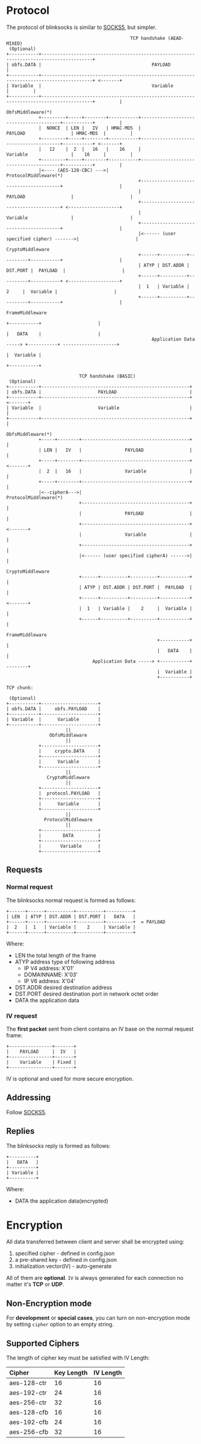 # Protocol

The protocol of blinksocks is similar to [SOCKS5](https://www.ietf.org/rfc/rfc1928.txt), but simpler.

```
                                              TCP handshake (AEAD-MIXED)
 (Optional)
+-----------+-----------------------------------------------------------------------------------------+
| obfs.DATA |                                         PAYLOAD                                         |
+-----------+-----------------------------------------------------------------------------------------+ <-------+
| Variable  |                                         Variable                                        |         |
+-----------+-----------------------------------------------------------------------------------------+         |
                                                                                                         ObfsMiddleware(*)
            +---------+-----+--------+-----------+----------------------------------------+-----------+         |
            |  NONCE  | LEN |   IV   | HMAC-MD5  |                PAYLOAD                 | HMAC-MD5  |         |
            +---------+-----+--------+-----------+----------------------------------------+-----------+ <-------+
            |   12    |  2  |   16   |    16     |                Variable                |    16     |         |
            +---------+-----+--------+-----------+----------------------------------------+-----------+         |
            |<---- (AES-128-CBC) --->|                                                                   ProtocolMiddleware(*)
                                                 +----------------------------------------+                     |
                                                 |                PAYLOAD                 |                     |
                                                 +----------------------------------------+ <-------------------+
                                                 |                Variable                |                     |
                                                 +----------------------------------------+                     |
                                                 |<------ (user specified cipher) ------->|                     |
                                                                                                         CryptoMiddleware
                                                 +------+----------+----------+-----------+                     |
                                                 | ATYP | DST.ADDR | DST.PORT |  PAYLOAD  |                     |
                                                 +------+----------+----------+-----------+ <-------------------+
                                                 |  1   | Variable |    2     |  Variable |                     |
                                                 +------+----------+----------+-----------+                     |
                                                                                                         FrameMiddleware
                                                                              +-----------+                     |
                                                                              |   DATA    |                     |
                                                      Application Data -----> +-----------+ --------------------+
                                                                              |  Variable |
                                                                              +-----------+

                           TCP handshake (BASIC)
 (Optional)
+-----------+-------------------------------------------------------+
| obfs.DATA |                     PAYLOAD                           |
+-----------+-------------------------------------------------------+ <-------+
| Variable  |                     Variable                          |         |
+-----------+-------------------------------------------------------+         |
                                                                        ObfsMiddleware(*)
            +-----+--------+----------------------------------------+         |
            | LEN |   IV   |                PAYLOAD                 |         |
            +-----+--------+----------------------------------------+ <-------+
            |  2  |   16   |                Variable                |         |
            +-----+--------+----------------------------------------+         |
            |<--cipherA--->|                                            ProtocolMiddleware(*)
                           +----------------------------------------+         |
                           |                PAYLOAD                 |         |
                           +----------------------------------------+ <-------+
                           |                Variable                |         |
                           +----------------------------------------+         |
                           |<------ (user specified cipherA) ------>|         |
                                                                        CryptoMiddleware
                           +------+----------+----------+-----------+         |
                           | ATYP | DST.ADDR | DST.PORT |  PAYLOAD  |         |
                           +------+----------+----------+-----------+ <-------+
                           |  1   | Variable |    2     |  Variable |         |
                           +------+----------+----------+-----------+         |
                                                                        FrameMiddleware
                                                        +-----------+         |
                                                        |   DATA    |         |
                                Application Data -----> +-----------+ --------+
                                                        |  Variable |
                                                        +-----------+

TCP chunk:

 (Optional)
+-----------+---------------------+
| obfs.DATA |     obfs.PAYLOAD    |
+-----------+---------------------+
| Variable  |      Variable       |
+-----------+---------------------+
                      ||
                ObfsMiddleware
                      ||
            +---------------------+
            |     crypto.DATA     |
            +---------------------+
            |      Variable       |
            +---------------------+
                      ||
               CryptoMiddleware
                      ||
            +---------------------+
            |  protocol.PAYLOAD   |
            +---------------------+
            |      Variable       |
            +---------------------+
                      ||
              ProtocolMiddleware
                      ||
            +---------------------+
            |        DATA         |
            +---------------------+
            |       Variable      |
            +---------------------+
```

## Requests

### Normal request

The blinksocks normal request is formed as follows:

```
+------+------+----------+----------+----------+
| LEN  | ATYP | DST.ADDR | DST.PORT |   DATA   |
+------+------+----------+----------+----------+  = PAYLOAD
|  2   |  1   | Variable |    2     | Variable |
+------+------+----------+----------+----------+
```

Where:

* LEN   the total length of the frame
* ATYP  address type of following address
  * IP V4 address: X'01'
  * DOMAINNAME:    X'03'
  * IP V6 address: X'04'
* DST.ADDR desired destination address
* DST.PORT desired destination port in network octet order
* DATA     the application data

### IV request

The **first packet** sent from client contains an IV base on the normal request frame:

```
+----------------+-------+
|    PAYLOAD     |  IV   |
+----------------+-------+
|    Variable    | Fixed |
+----------------+-------+
```

IV is optional and used for more secure encryption.

## Addressing

Follow [SOCKS5](https://www.ietf.org/rfc/rfc1928.txt).

## Replies

The blinksocks reply is formed as follows:

```
+----------+
|   DATA   |
+----------+
| Variable |
+----------+
```

Where:

* DATA the application data(encrypted)

# Encryption

All data transferred between client and server shall be encrypted using:

1. specified cipher - defined in config.json
2. a pre-shared key - defined in config.json
3. initialization vector(IV) - auto-generate

All of them are **optional**. `IV` is always generated for each connection 
no matter it's **TCP** or **UDP**.

## Non-Encryption mode

For **development** or **special cases**, you can turn on non-encryption mode by setting 
`cipher` option to an empty string.

## Supported Ciphers

The length of cipher key must be satisfied with IV Length:

|   Cipher     |  Key Length |  IV Length  |
|:-------------|:------------|:------------|
| aes-128-ctr  | 16          | 16          |
| aes-192-ctr  | 24          | 16          |
| aes-256-ctr  | 32          | 16          |
| aes-128-cfb  | 16          | 16          |
| aes-192-cfb  | 24          | 16          |
| aes-256-cfb  | 32          | 16          |
